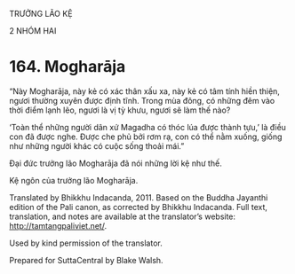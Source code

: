 TRƯỞNG LÃO KỆ

2 NHÓM HAI

# 164\. Mogharāja

“Này Mogharāja, này kẻ có xác thân xấu xa, này kẻ có tâm tính hiền thiện, ngươi thường xuyên được định tĩnh. Trong mùa đông, có những đêm vào thời điểm lạnh lẽo, ngươi là vị tỳ khưu, ngươi sẽ làm thế nào?

‘Toàn thể những người dân xứ Magadha có thóc lúa được thành tựu,’ là điều con đã được nghe. Được che phủ bởi rơm rạ, con có thể nằm xuống, giống như những người khác có cuộc sống thoải mái.”

Đại đức trưởng lão Mogharāja đã nói những lời kệ như thế.

Kệ ngôn của trưởng lão Mogharāja.

Translated by Bhikkhu Indacanda, 2011. Based on the Buddha Jayanthi edition of the Pali canon, as corrected by Bhikkhu Indacanda. Full text, translation, and notes are available at the translator’s website: http://tamtangpaliviet.net/.

Used by kind permission of the translator.

Prepared for SuttaCentral by Blake Walsh.